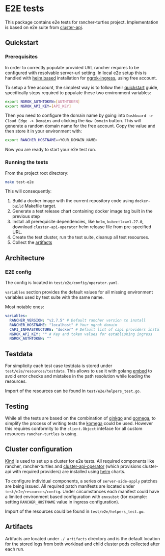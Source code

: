 # E2E tests

This package contains e2e tests for rancher-turtles project. Implementation is based on e2e suite from [cluster-api](https://github.com/kubernetes-sigs/cluster-api/tree/main/test).

## Quickstart

### Prerequisites

In order to correctly populate provided URL rancher requires to be configured with resolvable server-url setting. In local e2e setup this is handled with [helm based](https://github.com/ngrok/kubernetes-ingress-controller#helm) installation for [ngrok-ingress](https://github.com/ngrok/kubernetes-ingress-controller), using free account.

To setup a free account, the simplest way is to follow their [quickstart](https://ngrok.com/docs/using-ngrok-with/k8s/) guide, specifically steps required to populate these two environment variables:

```bash
export NGROK_AUTHTOKEN=[AUTHTOKEN]
export NGROK_API_KEY=[API_KEY]
```

Then you need to configure the domain name by going into `Dashboard -> Cloud Edge -> Domains` and clicking the `New Domain` button. This will generate a random domain name for the free account. Copy the value and then store it in your environment with:

```bash
export RANCHER_HOSTNAME=<YOUR_DOMAIN_NAME>
```

Now you are ready to start your e2e test run.

### Running the tests

From the project root directory:
```bash
make test-e2e
```

This will consequently:
1. Build a docker image with the current repository code using `docker-build` Makefile target.
2. Generate a test release chart containing docker image tag built in the previous step
3. Install all prerequisite dependencies, like `helm`, `kubectl>=v1.27.0`, download `cluster-api-operator` helm release file from pre-specified URL.
4. Create the test cluster, run the test suite, cleanup all test resourses.
5. Collect the [artifacts](#artifacts)

## Architecture

### E2E config

The config is located in `test/e2e/config/operator.yaml`.

`variables` section provides the default values for all missing environment variables used by test suite with the same name.

Most notable ones:
```yaml
variables:
  RANCHER_VERSION: "v2.7.5" # Default rancher version to install
  RANCHER_HOSTNAME: "localhost" # Your ngrok domain
  CAPI_INFRASTRUCTURE: "docker" # Default list of capi providers installed in the cluster. Using docker:latest by default. Could be expanded with `docker,azure` to include lates azure provider for example.
  NGROK_API_KEY: "" # Key and token values for establishing ingress
  NGROK_AUTHTOKEN: ""
```

## Testdata

For simplicity each test case testdata is stored under `test/e2e/resources/testdata`. This allows to use it with golang [embed](https://pkg.go.dev/embed) to avoid error checks and mistakes in the path resolution while loading the resources.

Import of the resources can be found in `test/e2e/helpers_test.go`.

## Testing

While all the tests are based on the combination of [ginkgo](https://github.com/onsi/ginkgo) and [gomega](https://github.com/onsi/gomega), to simplify the process of writing tests the [komega](https://pkg.go.dev/sigs.k8s.io/controller-runtime/pkg/envtest/komega) could be used. However this requires conformity to the `client.Object` inteface for all custom resources `rancher-turtles` is using.

## Cluster configuration

[Kind](https://kind.sigs.k8s.io/) is used to set up a cluster for e2e tests. All required components like rancher, rancher-turtles and [cluster-api-operator](https://github.com/kubernetes-sigs/cluster-api-operator) (which provisions cluster-api with required providers) are installed using [helm](https://kind.sigs.k8s.io/) charts.

To configure individual components, a series of `server-side-apply` patches are being issued. All required patch manifests are located under `test/e2e/resources/config`. Under circumstances each manifest could have a limited environment based configuration with `envsubst` (for example: setting `RANCHER_HOSTNAME` value in ingress configuration).

Import of the resources could be found in `test/e2e/helpers_test.go`.

## Artifacts

Artifacts are located under `./_artifacts` directory and is the default location for the stored logs from both workload and child cluster pods collected after each run.

